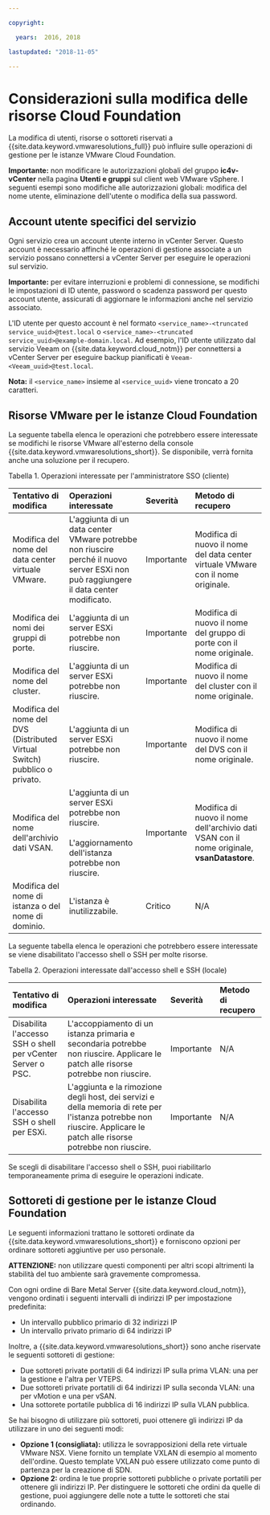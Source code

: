 ```yaml
---

copyright:

  years:  2016, 2018

lastupdated: "2018-11-05"

---
```


# Considerazioni sulla modifica delle risorse Cloud Foundation

La modifica di utenti, risorse o sottoreti riservati a {{site.data.keyword.vmwaresolutions_full}} può influire sulle operazioni di gestione per le istanze VMware Cloud Foundation.

**Importante:** non modificare le autorizzazioni globali del gruppo **ic4v-vCenter** nella pagina **Utenti e gruppi** sul client web VMware vSphere. I seguenti esempi sono modifiche alle autorizzazioni globali: modifica del nome utente, eliminazione dell'utente o modifica della sua password.

## Account utente specifici del servizio

Ogni servizio crea un account utente interno in vCenter Server. Questo account è necessario affinché le operazioni di gestione associate a un servizio possano connettersi a vCenter Server per eseguire le operazioni sul servizio.

**Importante:** per evitare interruzioni e problemi di connessione, se modifichi le impostazioni di ID utente, password o scadenza password per questo account utente, assicurati di aggiornare le informazioni anche nel servizio associato.

L'ID utente per questo account è nel formato `<service_name>-<truncated service_uuid>@test.local` o `<service_name>-<truncated service_uuid>@example-domain.local`. Ad esempio, l'ID utente utilizzato dal servizio Veeam on {{site.data.keyword.cloud_notm}} per connettersi a vCenter Server per eseguire backup pianificati è `Veeam-<Veeam_uuid>@test.local`.

**Nota:** il `<service_name>` insieme al `<service_uuid>` viene troncato a 20 caratteri.

## Risorse VMware per le istanze Cloud Foundation

La seguente tabella elenca le operazioni che potrebbero essere interessate se modifichi le risorse VMware all'esterno della console {{site.data.keyword.vmwaresolutions_short}}. Se disponibile, verrà fornita anche una soluzione per il recupero.

Tabella 1. Operazioni interessate per l'amministratore SSO (cliente)

| Tentativo di modifica  | Operazioni interessate  | Severità  | Metodo di recupero  |
|:------------- |:------------- |:--------------|:--------------|
| Modifica del nome del data center virtuale VMware. | L'aggiunta di un data center VMware potrebbe non riuscire perché il nuovo server ESXi non può raggiungere il data center modificato. | Importante | Modifica di nuovo il nome del data center virtuale VMware con il nome originale. |
| Modifica dei nomi dei gruppi di porte.    | L'aggiunta di un server ESXi potrebbe non riuscire. | Importante | Modifica di nuovo il nome del gruppo di porte con il nome originale. |
| Modifica del nome del cluster. | L'aggiunta di un server ESXi potrebbe non riuscire. | Importante | Modifica di nuovo il nome del cluster con il nome originale.
| Modifica del nome del DVS (Distributed Virtual Switch) pubblico o privato. | L'aggiunta di un server ESXi potrebbe non riuscire. | Importante | Modifica di nuovo il nome del DVS con il nome originale.
| Modifica del nome dell'archivio dati VSAN. | L'aggiunta di un server ESXi potrebbe non riuscire.<br><br>L'aggiornamento dell'istanza potrebbe non riuscire. | Importante | Modifica di nuovo il nome dell'archivio dati VSAN con il nome originale, **vsanDatastore**.
| Modifica del nome di istanza o del nome di dominio. | L'istanza è inutilizzabile. | Critico | N/A

La seguente tabella elenca le operazioni che potrebbero essere interessate se viene disabilitato l'accesso shell o SSH per molte risorse.

Tabella 2. Operazioni interessate dall'accesso shell e SSH (locale)

| Tentativo di modifica  | Operazioni interessate  | Severità  | Metodo di recupero  |
|:------------- |:------------- |:--------------|:--------------|
| Disabilita l'accesso SSH o shell per vCenter Server o PSC.    | L'accoppiamento di un istanza primaria e secondaria potrebbe non riuscire. Applicare le patch alle risorse potrebbe non riuscire.    | Importante    | N/A    |
| Disabilita l'accesso SSH o shell per ESXi.    | L'aggiunta e la rimozione degli host, dei servizi e della memoria di rete per l'istanza potrebbe non riuscire. Applicare le patch alle risorse potrebbe non riuscire.    | Importante    | N/A    |

Se scegli di disabilitare l'accesso shell o SSH, puoi riabilitarlo temporaneamente prima di eseguire le operazioni indicate.

## Sottoreti di gestione per le istanze Cloud Foundation

Le seguenti informazioni trattano le sottoreti ordinate da {{site.data.keyword.vmwaresolutions_short}} e forniscono opzioni per ordinare sottoreti aggiuntive per uso personale.

**ATTENZIONE:** non utilizzare questi componenti per altri scopi altrimenti la stabilità del tuo ambiente sarà gravemente compromessa.

Con ogni ordine di Bare Metal Server {{site.data.keyword.cloud_notm}}, vengono ordinati i seguenti intervalli di indirizzi IP per impostazione predefinita:

*  Un intervallo pubblico primario di 32 indirizzi IP
*  Un intervallo privato primario di 64 indirizzi IP

Inoltre, a {{site.data.keyword.vmwaresolutions_short}} sono anche riservate le seguenti sottoreti di gestione:

*  Due sottoreti private portatili di 64 indirizzi IP sulla prima VLAN: una per la gestione e l'altra per VTEPS.
*  Due sottoreti private portatili di 64 indirizzi IP sulla seconda VLAN: una per vMotion e una per vSAN.
*  Una sottorete portatile pubblica di 16 indirizzi IP sulla VLAN pubblica.

Se hai bisogno di utilizzare più sottoreti, puoi ottenere gli indirizzi IP da utilizzare in uno dei seguenti modi:

* **Opzione 1 (consigliata):** utilizza le sovrapposizioni della rete virtuale VMware NSX. Viene fornito un template VXLAN di esempio al momento dell'ordine. Questo template VXLAN può essere utilizzato come punto di partenza per la creazione di SDN.
* **Opzione 2:** ordina le tue proprie sottoreti pubbliche o private portatili per ottenere gli indirizzi IP. Per distinguere le sottoreti che ordini da quelle di gestione, puoi aggiungere delle note a tutte le sottoreti che stai ordinando.
